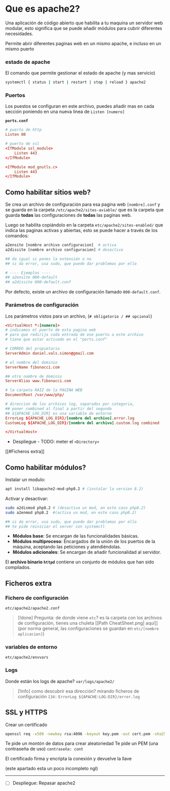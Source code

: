 # Que es apache2?
Una aplicación de código abierto que habilita a tu maquina un servidor web modular, esto significa que se puede añadir módulos para cubrir diferentes necesidades.

Permite abrir diferentes paginas web en un mismo apache, e incluso en un mismo puerto



### estado de apache
El comando que permite gestionar el estado de apache (y mas servicio)

```bash
systemctl { status | start | restart | stop | reload } apache2
```

### Puertos
Los puestos se configuran en este archivo, puedes añadir mas en cada sección poniendo en una nueva linea de `Listen [numero]`

**`ports.conf`**
```conf
# puerto de http
Listen 80

# puerto de ssl
<IfModule ssl_module>
	Listen 443
</IfModule>

<IfModule mod_gnutls.c>
	Listen 443
</IfModule>
```

## Como habilitar sitios web?
Se crea un archivo de configuración para esa pagina web `[nombre].conf` y se guarda en la carpeta `/etc/apache2/sites-aviable/` que es la carpeta que guarda **todas** las configuraciones de **todas** las paginas web.

Luego se habilita copiándolo en la carpeta `etc/apache2/sites-enabled/` que indica las paginas activas y abiertas, esto se puede hacer a través de los comandos:
```bash
a2ensite [nombre archivo configuracion]  # activa
a2dissite [nombre archivo configuracion] # desactiva

## da igual si pones la extensión o no
## si da error, usa sudo, que puede dar problemas por ello

# ---- Ejemplos ----
## a2ensite 000-default
## a2dissite 000-default.conf
```

Por defecto, existe un archivo de configuración llamado `000-default.conf`.

### Parámetros de configuración
Los parámetros vistos para un archivo, (`# obligatorio / ## opcional`)

```conf
<VirtualHost *:[numero]>
# indicamos el puerto de esta pagina web
# para que redirija cada entrada de ese puerto a este archivo
# tiene que estar activado en el "ports.conf"

# CORREO del propietario
ServerAdmin daniel.vals.simon@gmail.com

# el nombre del dominio
ServerName fibonacci.com

## otro nombre de dominio
ServerAlias www.fibonacci.com

# la carpeta RAIZ de la PAGINA WEB
DocumentRoot /var/www/php/

# direccion de los archivos log, separados por categoria, 
## poner combined al final a partir del segundo
## ${APACHE_LOG_DIR} es una variable de entorno
ErrorLog ${APACHE_LOG_DIR}/[nombre del archivo].error.log
CustomLog ${APACHE_LOG_DIR}/[nombre del archivo].custom.log combined

</VirtualHost>
```
- Despliegue - TODO: meter el `<Directory>`

[[#Ficheros extra]]

## Como habilitar módulos?

Instalar un modulo:
```bash
apt install libapache2-mod-php8.2 # (instalar la version 8.2)
```

Activar y desactivar:
```bash
sudo a2dismod php8.2 # (desactiva un mod, en este caso php8.2)
sudo a2enmod php8.2  #(activa un mod, en este caso php8.2)

## si da error, usa sudo, que puede dar problemas por ello
## te pide reiniciar el server con systemctl
```

- **Módulos base**: Se encargan de las funcionalidades básicas.
- **Módulos multiproceso**: Encargados de la unión de los puertos de la máquina, aceptando las peticiones y atendiéndolas.
- **Módulos adicionales**: Se encargan de añadir funcionalidad al servidor.

El **archivo binario ``httpd``** contiene un conjunto de módulos que han sido compilados.

## Ficheros extra

### Fichero de configuración
`etc/apache2/apache2.conf`

>[!done] Pregunta: de donde viene `etc`?
>es la carpeta con los archivos de configuración, tienes una chuleta [[Path CheatSheet.png| aquí]]
>(por norma general, las configuraciones se guardan en `etc/[nombre aplicacion]`)

### variables de entorno
`etc/apache2/envvars`

### Logs
Donde están los logs de apache?
`var/logs/apache2/`

>[!info] como descubrir esa dirección?
mirando ficheros de configuración 
`134:` `ErrorLog ${APACHE:LOG:DIR}/error.log`


## SSL y HTTPS

Crear un certificado
```bash
openssl req -x509 -newkey rsa:4096 -keyout key.pem -out cert.pem -sha256 -days 365
```

Te pide un montón de datos para crear aleatoriedad
Te pide un PEM (una contraseña de uso) `contraseña: cont`

El certificado firma y encripta la conexión y devuelve la llave

(este apartado esta un poco incompleto ngl)

---

- [ ] Despliegue: Repasar apache2